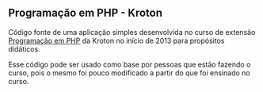 ## Programação em PHP - Kroton

Código fonte de uma aplicação simples desenvolvida no curso de extensão [Programação em PHP](http://www.cursoslivresead.com.br/index/curso/200) da Kroton no início de 2013 para propósitos didáticos.

Esse código pode ser usado como base por pessoas que estão fazendo o curso, pois o mesmo foi pouco modificado a partir do que foi ensinado no curso.
